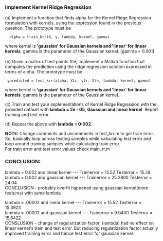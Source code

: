 ### Implement Kernel Ridge Regression </br>

(a) Implement a function that finds alpha for the Kernel Ridge Regression formulation with kernels, using the
expression found in the previous question. The prototype must be </br>

      alpha = train_krr(X, y, lambda, kernel, gamma) 

where kernel is __'gaussian' for Gaussian kernels and 'linear' for linear kernels__, gamma is the parameter
of the Gaussian kernel. [gamma = 0.001]</br></br>
(b) Given a matrix of test points Xte, implement a Matlab function that
computes the prediction using the ridge regression solution expressed in terms of alpha. The prototype
must be </br>

     ypredicted = test_krr(alpha, Xtr, ytr, Xte, lambda, kernel, gamma)

where kernel is __'gaussian' for Gaussian kernels and 'linear' for linear kernels__, gamma is the parameter
of the Gaussian kernel.</br>

(c) Train and test your implementations of Kernel Ridge Regression with the provided dataset with
__lambda = 2e - 05__, __Gaussian and linear kernel__. Report training and test error. </br>

(d) Repeat the above with __lambda = 0:002__.</br>

__NOTE:__ Change comments and uncomments in test_krr.m to get train error. So, basically loop across testing samples while calculating test error and loop around training samples while calculating train error. </br>
For train error and test error values check main_rr.m </br>

### CONCLUSION:
lambda = 0.002 and linear kernel --- Trainerror = 15.52 Testerror = 15.39</br>
lambda = 0.002 and gaussian kernel --- Trainerror = 25.2800 Testerror = 24.04</br>
CONCLUSION - probably overfit happened using gaussian kernel(more features) with same lambda 

lambda = .00002 and linear kernel --- Trainerror = 15.52 Testerror = 15.3923 </br>
lambda = .00002 and gaussian kernel --- Trainerror = 9.9400 Testerror = 15.6422 </br>
CONSLUSION - change of regularization factor, (lambda) had no effect on linear kernel's train and test error. But reducing regulatization factor actually improved training error and hence test error for gaussian kernel.

